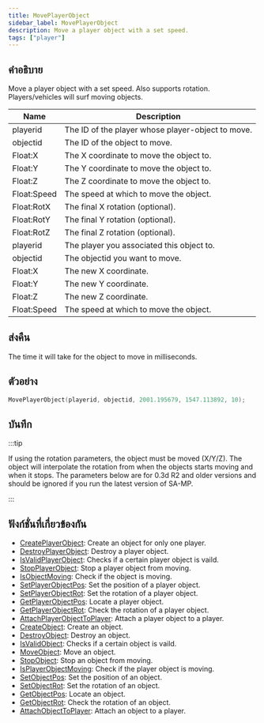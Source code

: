 ```yaml
---
title: MovePlayerObject
sidebar_label: MovePlayerObject
description: Move a player object with a set speed.
tags: ["player"]
---
```


## คำอธิบาย

Move a player object with a set speed. Also supports rotation. Players/vehicles will surf moving objects.

| Name        | Description                                       |
| ----------- | ------------------------------------------------- |
| playerid    | The ID of the player whose player-object to move. |
| objectid    | The ID of the object to move.                     |
| Float:X     | The X coordinate to move the object to.           |
| Float:Y     | The Y coordinate to move the object to.           |
| Float:Z     | The Z coordinate to move the object to.           |
| Float:Speed | The speed at which to move the object.            |
| Float:RotX  | The final X rotation (optional).                  |
| Float:RotY  | The final Y rotation (optional).                  |
| Float:RotZ  | The final Z rotation (optional).                  |
| playerid    | The player you associated this object to.         |
| objectid    | The objectid you want to move.                    |
| Float:X     | The new X coordinate.                             |
| Float:Y     | The new Y coordinate.                             |
| Float:Z     | The new Z coordinate.                             |
| Float:Speed | The speed at which to move the object.            |

## ส่งคืน

The time it will take for the object to move in milliseconds.

## ตัวอย่าง

```c
MovePlayerObject(playerid, objectid, 2001.195679, 1547.113892, 10);
```

## บันทึก

:::tip

If using the rotation parameters, the object must be moved (X/Y/Z). The object will interpolate the rotation from when the objects starts moving and when it stops. The parameters below are for 0.3d R2 and older versions and should be ignored if you run the latest version of SA-MP.

:::

## ฟังก์ชั่นที่เกี่ยวข้องกัน

- [CreatePlayerObject](CreatePlayerObject): Create an object for only one player.
- [DestroyPlayerObject](DestroyPlayerObject): Destroy a player object.
- [IsValidPlayerObject](IsValidPlayerObject): Checks if a certain player object is vaild.
- [StopPlayerObject](StopPlayerObject): Stop a player object from moving.
- [IsObjectMoving](IsObjectMoving): Check if the object is moving.
- [SetPlayerObjectPos](SetPlayerObjectPos): Set the position of a player object.
- [SetPlayerObjectRot](SetPlayerObjectRot): Set the rotation of a player object.
- [GetPlayerObjectPos](GetPlayerObjectPos): Locate a player object.
- [GetPlayerObjectRot](GetPlayerObjectRot): Check the rotation of a player object.
- [AttachPlayerObjectToPlayer](AttachPlayerObjectToPlayer): Attach a player object to a player.
- [CreateObject](CreateObject): Create an object.
- [DestroyObject](DestroyObject): Destroy an object.
- [IsValidObject](IsValidObject): Checks if a certain object is vaild.
- [MoveObject](MoveObject): Move an object.
- [StopObject](StopObject): Stop an object from moving.
- [IsPlayerObjectMoving](IsPlayerObjectMoving): Check if the player object is moving.
- [SetObjectPos](SetObjectPos): Set the position of an object.
- [SetObjectRot](SetObjectRot): Set the rotation of an object.
- [GetObjectPos](GetObjectPos): Locate an object.
- [GetObjectRot](GetObjectRot): Check the rotation of an object.
- [AttachObjectToPlayer](AttachObjectToPlayer): Attach an object to a player.
